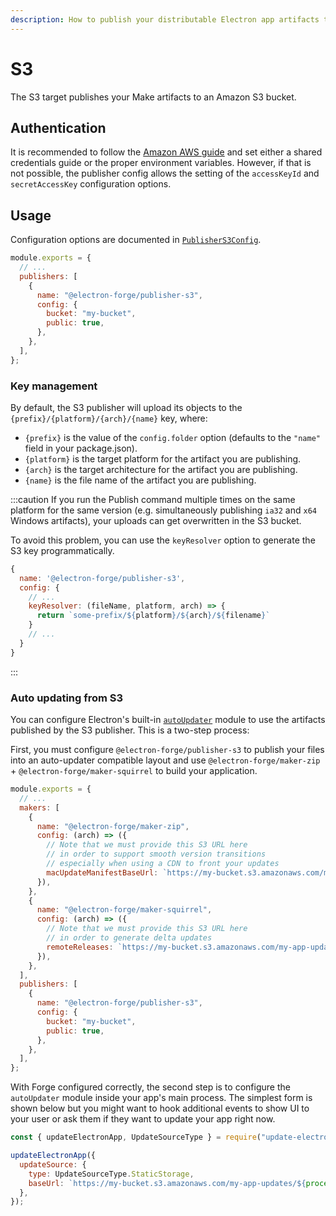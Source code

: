 ```yaml
---
description: How to publish your distributable Electron app artifacts to Amazon S3
---
```


# S3

The S3 target publishes your Make artifacts to an Amazon S3 bucket.

## Authentication

It is recommended to follow the [Amazon AWS guide](https://docs.aws.amazon.com/sdk-for-javascript/v3/developer-guide/setting-credentials-node.html) and set either a shared credentials guide or the proper environment variables. However, if that is not possible, the publisher config allows the setting of the `accessKeyId` and `secretAccessKey` configuration options.

## Usage

Configuration options are documented in [`PublisherS3Config`](https://js.electronforge.io/interfaces/_electron_forge_publisher_s3.PublisherS3Config.html).

```javascript title="forge.config.js"
module.exports = {
  // ...
  publishers: [
    {
      name: "@electron-forge/publisher-s3",
      config: {
        bucket: "my-bucket",
        public: true,
      },
    },
  ],
};
```

### Key management

By default, the S3 publisher will upload its objects to the `{prefix}/{platform}/{arch}/{name}` key, where:

- `{prefix}` is the value of the `config.folder` option (defaults to the `"name"` field in your package.json).
- `{platform}` is the target platform for the artifact you are publishing.
- `{arch}` is the target architecture for the artifact you are publishing.
- `{name}` is the file name of the artifact you are publishing.

:::caution
If you run the Publish command multiple times on the same platform for the same version (e.g. simultaneously publishing `ia32` and `x64` Windows artifacts), your uploads can get overwritten in the S3 bucket.

To avoid this problem, you can use the `keyResolver` option to generate the S3 key programmatically.

```javascript title="forge.config.js"
{
  name: '@electron-forge/publisher-s3',
  config: {
    // ...
    keyResolver: (fileName, platform, arch) => {
      return `some-prefix/${platform}/${arch}/${filename}`
    }
    // ...
  }
}
```

:::

### Auto updating from S3

You can configure Electron's built-in [`autoUpdater`](https://www.electronjs.org/docs/latest/api/auto-updater) module to use the artifacts published by the S3 publisher. This is a two-step process:

First, you must configure `@electron-forge/publisher-s3` to publish your files into an auto-updater compatible layout and use `@electron-forge/maker-zip` + `@electron-forge/maker-squirrel` to build your application.

```javascript title="forge.config.js"
module.exports = {
  // ...
  makers: [
    {
      name: "@electron-forge/maker-zip",
      config: (arch) => ({
        // Note that we must provide this S3 URL here
        // in order to support smooth version transitions
        // especially when using a CDN to front your updates
        macUpdateManifestBaseUrl: `https://my-bucket.s3.amazonaws.com/my-app-updates/darwin/${arch}`,
      }),
    },
    {
      name: "@electron-forge/maker-squirrel",
      config: (arch) => ({
        // Note that we must provide this S3 URL here
        // in order to generate delta updates
        remoteReleases: `https://my-bucket.s3.amazonaws.com/my-app-updates/win32/${arch}`,
      }),
    },
  ],
  publishers: [
    {
      name: "@electron-forge/publisher-s3",
      config: {
        bucket: "my-bucket",
        public: true,
      },
    },
  ],
};
```

With Forge configured correctly, the second step is to configure the `autoUpdater` module inside your app's main process. The simplest form is shown below but you might want to hook additional events to show UI to your user or ask them if they want to update your app right now.

```javascript title="main.js"
const { updateElectronApp, UpdateSourceType } = require("update-electron-app");

updateElectronApp({
  updateSource: {
    type: UpdateSourceType.StaticStorage,
    baseUrl: `https://my-bucket.s3.amazonaws.com/my-app-updates/${process.platform}/${process.arch}`,
  },
});
```
